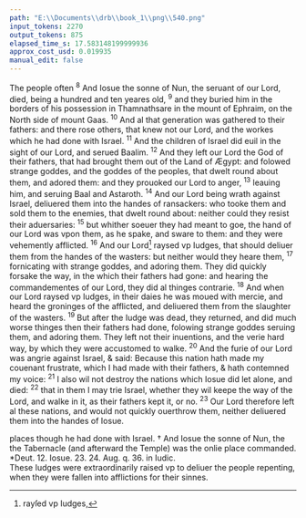 ```yaml
---
path: "E:\\Documents\\drb\\book_1\\png\\540.png"
input_tokens: 2270
output_tokens: 875
elapsed_time_s: 17.583148199999936
approx_cost_usd: 0.019935
manual_edit: false
---
```

The people often
<sup>8</sup> And Iosue the sonne of Nun, the seruant of our Lord, died, being a hundred and ten yeares old, <sup>9</sup> and they buried him in the borders of his possession in Thamnathsare in the mount of Ephraim, on the North side of mount Gaas. <sup>10</sup> And al that generation was gathered to their fathers: and there rose others, that knew not our Lord, and the workes which he had done with Israel. <sup>11</sup> And the children of Israel did euil in the sight of our Lord, and serued Baalim. <sup>12</sup> And they left our Lord the God of their fathers, that had brought them out of the Land of Ægypt: and folowed strange goddes, and the goddes of the peoples, that dwelt round about them, and adored them: and they prouoked our Lord to anger, <sup>13</sup> leauing him, and seruing Baal and Astaroth. <sup>14</sup> And our Lord being wrath against Israel, deliuered them into the handes of ransackers: who tooke them and sold them to the enemies, that dwelt round about: neither could they resist their aduersaries: <sup>15</sup> but whither soeuer they had meant to goe, the hand of our Lord was vpon them, as he spake, and sware to them: and they were vehemently afflicted. <sup>16</sup> And our Lord[^1] raysed vp Iudges, that should deliuer them from the handes of the wasters: but neither would they heare them, <sup>17</sup> fornicating with strange goddes, and adoring them. They did quickly forsake the way, in the which their fathers had gone: and hearing the commandementes of our Lord, they did al thinges contrarie. <sup>18</sup> And when our Lord raysed vp Iudges, in their daies he was moued with mercie, and heard the groninges of the afflicted, and deliuered them from the slaughter of the wasters. <sup>19</sup> But after the Iudge was dead, they returned, and did much worse thinges then their fathers had done, folowing strange goddes seruing them, and adoring them. They left not their inuentions, and the verie hard way, by which they were accustomed to walke. <sup>20</sup> And the furie of our Lord was angrie against Israel, & said: Because this nation hath made my couenant frustrate, which I had made with their fathers, & hath contemned my voice: <sup>21</sup> I also wil not destroy the nations which Iosue did let alone, and died: <sup>22</sup> that in them I may trie Israel, whether they wil keepe the way of the Lord, and walke in it, as their fathers kept it, or no. <sup>23</sup> Our Lord therefore left al these nations, and would not quickly ouerthrow them, neither deliuered them into the handes of Iosue.

<aside>places though he had done with Israel. † And Iosue the sonne of Nun, the the Tabernacle (and afterward the Temple) was the onlie place commanded. *Deut. 12. Iosue. 23. 24. Aug. q. 36. in Iudic.</aside>

<aside>These Iudges were extraordinarily raised vp to deliuer the people repenting, when they were fallen into afflictions for their sinnes.</aside>

[^1]: rayſed vp Iudges,